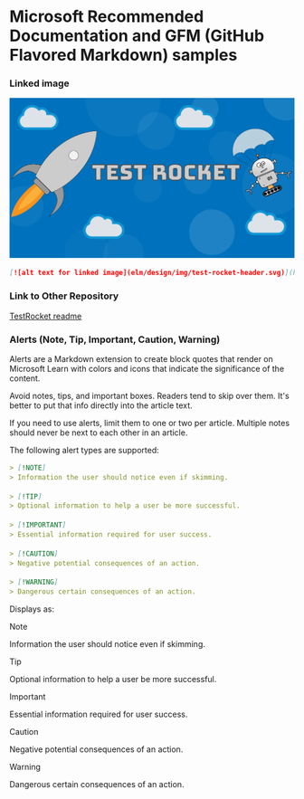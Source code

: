# Microsoft Recommended Documentation and GFM (GitHub Flavored Markdown) samples

### Linked image

[![alt text for linked image](elm/design/img/test-rocket-header.svg)](https://dot.net)

```md
[![alt text for linked image](elm/design/img/test-rocket-header.svg)](https://dot.net)
```

### Link to Other Repository

[TestRocket readme](https://github.com/JohnPKosh/TestRocket/blob/master/README.md)



### Alerts (Note, Tip, Important, Caution, Warning)
Alerts are a Markdown extension to create block quotes that render on Microsoft Learn with colors and icons that indicate the significance of the content.

Avoid notes, tips, and important boxes. Readers tend to skip over them. It's better to put that info directly into the article text.

If you need to use alerts, limit them to one or two per article. Multiple notes should never be next to each other in an article.

The following alert types are supported:

```md
> [!NOTE]
> Information the user should notice even if skimming.

> [!TIP]
> Optional information to help a user be more successful.

> [!IMPORTANT]
> Essential information required for user success.

> [!CAUTION]
> Negative potential consequences of an action.

> [!WARNING]
> Dangerous certain consequences of an action.
```

Displays as:

> [!NOTE]
> Information the user should notice even if skimming.

> [!TIP]
> Optional information to help a user be more successful.

> [!IMPORTANT]
> Essential information required for user success.

> [!CAUTION]
> Negative potential consequences of an action.

> [!WARNING]
> Dangerous certain consequences of an action.
